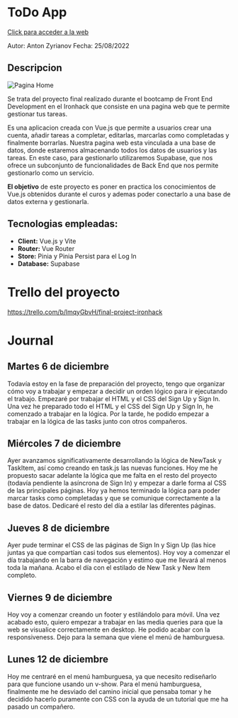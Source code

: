# [](https://github.com/zantonz/final-project/blob/master/README.md)ToDo App

[Click para acceder a la web](https://todo-zantonz.vercel.app/)

Autor: Anton Zyrianov
Fecha: 25/08/2022

## Descripcion

![Pagina Home](https://i.postimg.cc/m2rV83dV/Captura-de-pantalla-2022-08-25-a-las-10-38-46.png)

Se trata del proyecto final realizado durante el bootcamp de Front End Development en el Ironhack que consiste en una pagina web que te permite gestionar tus tareas.

Es una aplicacion creada con Vue.js que permite a usuarios crear una cuenta, añadir tareas a completar, editarlas, marcarlas como completadas y finalmente borrarlas. Nuestra pagina web esta vinculada a una base de datos, donde estaremos almacenando todos los datos de usuarios y las tareas. En este caso, para gestionarlo utilizaremos Supabase, que nos ofrece un subconjunto de funcionalidades de Back End que nos permite gestionarlo como un servicio.

**El objetivo** de este proyecto es poner en practica los conocimientos de Vue.js obtenidos durante el curos y ademas poder conectarlo a una base de datos externa y gestionarla.

## Tecnologias empleadas:

- **Client:** Vue.js y Vite
- **Router:** Vue Router
- **Store:** Pinia y Pinia Persist para el Log In
- **Database:** Supabase

# Trello del proyecto

https://trello.com/b/lmqyGbvH/final-project-ironhack

# Journal

## Martes 6 de diciembre

Todavía estoy en la fase de preparación del proyecto, tengo que organizar cómo voy a trabajar y empezar a decidir un orden lógico para ir ejecutando el trabajo. Empezaré por trabajar el HTML y el CSS del Sign Up y Sign In. Una vez he preparado todo el HTML y el CSS del Sign Up y Sign In, he comenzado a trabajar en la lógica. Por la tarde, he podido empezar a trabajar en la lógica de las tasks junto con otros compañeros.

## Miércoles 7 de diciembre

Ayer avanzamos significativamente desarrollando la lógica de NewTask y TaskItem, así como creando en task.js las nuevas funciones. Hoy me he propuesto sacar adelante la lógica que me falta en el resto del proyecto (todavía pendiente la asíncrona de Sign In) y empezar a darle forma al CSS de las principales páginas. Hoy ya hemos terminado la lógica para poder marcar tasks como completadas y que se comunique correctamente a la base de datos. Dedicaré el resto del día a estilar las diferentes páginas.

## Jueves 8 de diciembre

Ayer pude terminar el CSS de las páginas de Sign In y Sign Up (las hice juntas ya que compartían casi todos sus elementos). Hoy voy a comenzar el día trabajando en la barra de navegación y estimo que me llevará al menos toda la mañana. Acabo el día con el estilado de New Task y New Item completo.

## Viernes 9 de diciembre

Hoy voy a comenzar creando un footer y estilándolo para móvil. Una vez acabado esto, quiero empezar a trabajar en las media queries para que la web se visualice correctamente en desktop. He podido acabar con la responsiveness. Dejo para la semana que viene el menú de hamburguesa.

## Lunes 12 de diciembre

Hoy me centraré en el menú hamburguesa, ya que necesito rediseñarlo para que funcione usando un v-show.
Para el menú hamburguesa, finalmente me he desviado del camino inicial que pensaba tomar y he decidido hacerlo puramente con CSS con la ayuda de un tutorial que me ha pasado un compañero.
